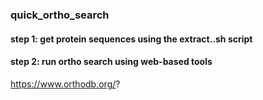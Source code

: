 ### quick_ortho_search


#### step 1: get protein sequences using the extract..sh script

#### step 2: run ortho search using web-based tools
https://www.orthodb.org/?
